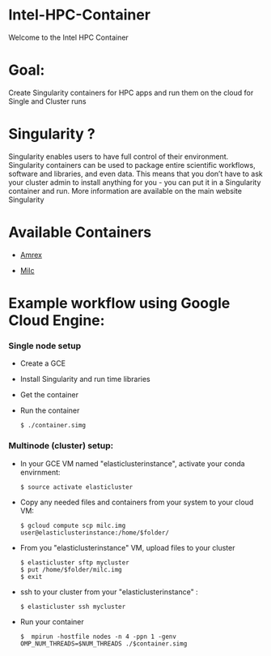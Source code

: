# Intel-HPC-Container
Welcome to the Intel HPC Container

# Goal:
Create Singularity containers for HPC apps and run them on the cloud for Single and Cluster runs

# Singularity ?
Singularity enables users to have full control of their environment. Singularity containers can be used to package entire scientific workflows, software and libraries, and even data. This means that you don’t have to ask your cluster admin to install anything for you - you can put it in a Singularity container and run. More information are available on the main website Singularity


# Available Containers

* [Amrex](https://github.com/Smahane/HPC-Container/blob/master/docs/pages/amrex.md)

* [Milc](https://github.com/Smahane/HPC-Container/tree/master/docs/pages)

# Example workflow using Google Cloud Engine:

### Single node setup
  -   Create a GCE
  -   Install Singularity and run time libraries
  -   Get the container
  -   Run the container
   
          $ ./container.simg


###  Multinode (cluster) setup:
 * In your GCE VM named "elasticlusterinstance", activate your conda envirnment:
 
       $ source activate elasticluster
   
  * Copy any needed files and containers from your system to your cloud VM:
  
    	$ gcloud compute scp milc.img user@elasticlusterinstance:/home/$folder/

  * From you "elasticlusterinstance" VM, upload files to your cluster
  
        $ elasticluster sftp mycluster
        $ put /home/$folder/milc.img
        $ exit

  * ssh to your cluster from your "elasticlusterinstance" :
  
        $ elasticluster ssh mycluster

   * Run your container
   
         $  mpirun -hostfile nodes -n 4 -ppn 1 -genv OMP_NUM_THREADS=$NUM_THREADS ./$container.simg
        
